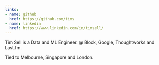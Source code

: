 ```yaml
---
links: 
- name: github
  href: https://github.com/tims
- name: linkedin
  href: https://www.linkedin.com/in/timsell/
---
```


Tim Sell is a Data and ML Engineer. @ Block, Google, Thoughtworks and Last.fm.

Tied to Melbourne, Singapore and London.

